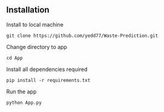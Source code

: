 
## Installation
Install to local machine
```
git clone https://github.com/yedd77/Waste-Prediction.git
```

Change directory to app
```
cd App
```

Install all dependencies required
```
pip install -r requirements.txt
```

Run the app
```
python App.py
```
